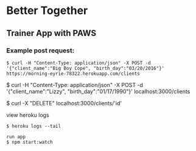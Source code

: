 # Better Together

## Trainer App with PAWS

### Example post request:

```
$ curl -H "Content-Type: application/json" -X POST -d '{"client_name":"Big Boy Cope", "birth_day":"03/20/2016"}' https://morning-eyrie-78322.herokuapp.com/clients
```

$ curl -H "Content-Type: application/json" -X POST -d '{"client_name":"Lizzy", "birth_day":"01/17/1990"}' localhost:3000/clients

$ curl -X "DELETE" localhost:3000/clients/'id'

view heroku logs

```
$ heroku logs --tail
```

```
run app
$ npm start:watch
```
